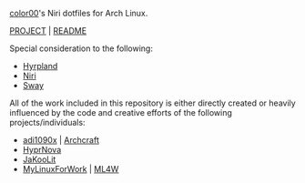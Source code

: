 [color00](https://github.com/color00)'s Niri dotfiles for Arch Linux.

[PROJECT](https://github.com/color00/arch-niri-public) | [README](https://github.com/color00/arch-niri-public/blob/main/README.md) 

Special consideration to the following:
  - [Hyrpland](https://hyprland.org/)
  - [Niri](https://github.com/YaLTeR/niri) 
  - [Sway](https://swaywm.org/)

All of the work included in this repository is either directly created or heavily influenced by the code and creative efforts of the following projects/individuals:  
 - [adi1090x](https://github.com/adi1090x) | [Archcraft](https://archcraft.io/)
 - [HyprNova](https://github.com/zDyanTB/HyprNova)
 - [JaKooLit](https://github.com/JaKooLit)
 - [MyLinuxForWork](https://github.com/mylinuxforwork/dotfiles) | [ML4W](www.ml4w.com)
